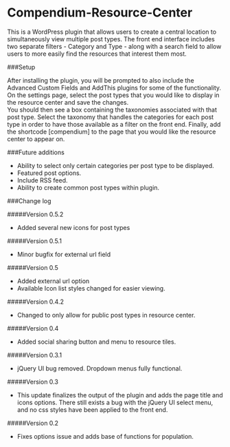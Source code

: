 # Compendium-Resource-Center

This is a WordPress plugin that allows users to create a central location to simultaneously view multiple post types.  The front end interface includes two separate filters - Category and Type - along with a search field to allow users to more easily find the resources that interest them most.

###Setup

After installing the plugin, you will be prompted to also include the Advanced Custom Fields and AddThis plugins for some of the functionality.  
On the settings page, select the post types that you would like to display in the resource center and save the changes.  
You should then see a box containing the taxonomies associated with that post type.  Select the taxonomy that handles the categories for each post type in order to have those available as a filter on the front end.
Finally, add the shortcode [compendium] to the page that you would like the resource center to appear on.

###Future additions
- Ability to select only certain categories per post type to be displayed.
- Featured post options.
- Include RSS feed.
- Ability to create common post types within plugin.

###Change log

#####Version 0.5.2
* Added several new icons for post types

#####Version 0.5.1
* Minor bugfix for external url field

#####Version 0.5
* Added external url option
* Available Icon list styles changed for easier viewing. 

#####Version 0.4.2
* Changed to only allow for public post types in resource center.

#####Version 0.4
* Added social sharing button and menu to resource tiles.

#####Version 0.3.1
* jQuery UI bug removed.  Dropdown menus fully functional.

#####Version 0.3
* This update finalizes the output of the plugin and adds the page title and icons options. There still exists a bug with the jQuery UI select menu, and no css styles have been applied to the front end.

#####Version 0.2
* Fixes options issue and adds base of functions for population.
